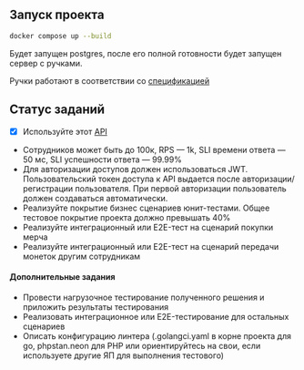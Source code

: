 ## Запуск проекта
```sh
docker compose up --build
```
Будет запущен postgres, после его полной готовности будет запущен сервер с ручками.

Ручки работают в соответствии со [спецификацией](schema.yaml)

## Статус заданий

- [x] Используйте этот [API](../schema.json) 
* Сотрудников может быть до 100к, RPS — 1k, SLI времени ответа — 50 мс, SLI успешности ответа — 99.99%   
* Для авторизации доступов должен использоваться JWT. Пользовательский токен доступа к API  выдается после авторизации/регистрации пользователя. При первой авторизации пользователь должен создаваться автоматически.
* Реализуйте покрытие бизнес сценариев юнит-тестами. Общее тестовое покрытие проекта должно превышать 40%
* Реализуйте интеграционный или E2E-тест на сценарий покупки мерча  
* Реализуйте интеграционный или E2E-тест на сценарий передачи монеток другим сотрудникам


#### **Дополнительные задания**

* Провести нагрузочное тестирование полученного решения и приложить результаты тестирования 
* Реализовать интеграционное или E2E-тестирование для остальных сценариев  
* Описать конфигурацию линтера (.golangci.yaml в корне проекта для go, phpstan.neon для PHP или ориентируйтесь на свои, если используете другие ЯП для выполнения тестового)